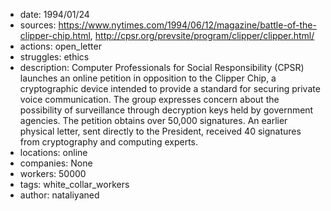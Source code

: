 - date: 1994/01/24
- sources: https://www.nytimes.com/1994/06/12/magazine/battle-of-the-clipper-chip.html, http://cpsr.org/prevsite/program/clipper/clipper.html/
- actions: open_letter
- struggles: ethics
- description: Computer Professionals for Social Responsibility (CPSR) launches an online petition in opposition to the Clipper Chip, a cryptographic device intended to provide a standard for securing private voice communication. The group expresses concern about the possibility of surveillance through decryption keys held by government agencies. The petition obtains over 50,000 signatures. An earlier physical letter, sent directly to the President, received 40 signatures from cryptography and computing experts.
- locations: online
- companies: None
- workers: 50000
- tags: white_collar_workers
- author: nataliyaned
